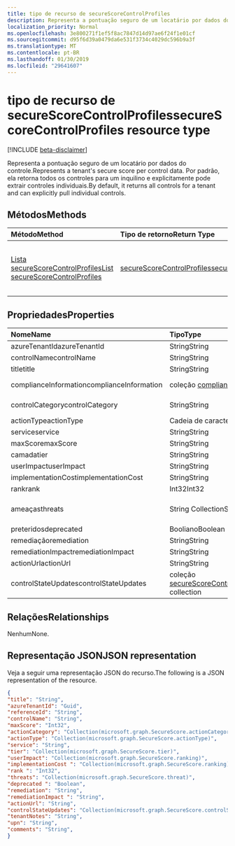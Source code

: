 ```yaml
---
title: tipo de recurso de secureScoreControlProfiles
description: Representa a pontuação seguro de um locatário por dados do controle. Por padrão, ela retorna todos os controles para um inquilino e explicitamente pode extrair controles individuais.
localization_priority: Normal
ms.openlocfilehash: 3e800271f1ef5f8ac7847d14d97ae6f24f1e01cf
ms.sourcegitcommit: d95f6d39a0479da6e531f3734c4029dc596b9a3f
ms.translationtype: MT
ms.contentlocale: pt-BR
ms.lasthandoff: 01/30/2019
ms.locfileid: "29641607"
---
```

# <a name="securescorecontrolprofiles-resource-type"></a><span data-ttu-id="8c444-104">tipo de recurso de secureScoreControlProfiles</span><span class="sxs-lookup"><span data-stu-id="8c444-104">secureScoreControlProfiles resource type</span></span>

[!INCLUDE [beta-disclaimer](../../includes/beta-disclaimer.md)]

<span data-ttu-id="8c444-105">Representa a pontuação seguro de um locatário por dados do controle.</span><span class="sxs-lookup"><span data-stu-id="8c444-105">Represents a tenant's secure score per control data.</span></span> <span data-ttu-id="8c444-106">Por padrão, ela retorna todos os controles para um inquilino e explicitamente pode extrair controles individuais.</span><span class="sxs-lookup"><span data-stu-id="8c444-106">By default, it returns all controls for a tenant and can explicitly pull individual controls.</span></span>


## <a name="methods"></a><span data-ttu-id="8c444-107">Métodos</span><span class="sxs-lookup"><span data-stu-id="8c444-107">Methods</span></span>

| <span data-ttu-id="8c444-108">Método</span><span class="sxs-lookup"><span data-stu-id="8c444-108">Method</span></span>   | <span data-ttu-id="8c444-109">Tipo de retorno</span><span class="sxs-lookup"><span data-stu-id="8c444-109">Return Type</span></span>|<span data-ttu-id="8c444-110">Descrição</span><span class="sxs-lookup"><span data-stu-id="8c444-110">Description</span></span>|
|:---------------|:--------|:----------|
|[<span data-ttu-id="8c444-111">Lista secureScoreControlProfiles</span><span class="sxs-lookup"><span data-stu-id="8c444-111">List secureScoreControlProfiles</span></span>](../api/securescorecontrolprofiles-list.md) | [<span data-ttu-id="8c444-112">secureScoreControlProfiles</span><span class="sxs-lookup"><span data-stu-id="8c444-112">secureScoreControlProfiles</span></span>](securescorecontrolprofiles.md) |<span data-ttu-id="8c444-113">Leia as propriedades e os metadados de um objeto secureScoreControlProfiles.</span><span class="sxs-lookup"><span data-stu-id="8c444-113">Read properties and metadata of a secureScoreControlProfiles object.</span></span>|


## <a name="properties"></a><span data-ttu-id="8c444-114">Propriedades</span><span class="sxs-lookup"><span data-stu-id="8c444-114">Properties</span></span>

|<span data-ttu-id="8c444-115">Nome</span><span class="sxs-lookup"><span data-stu-id="8c444-115">Name</span></span> |<span data-ttu-id="8c444-116">Tipo</span><span class="sxs-lookup"><span data-stu-id="8c444-116">Type</span></span> |<span data-ttu-id="8c444-117">Descrição</span><span class="sxs-lookup"><span data-stu-id="8c444-117">Description</span></span> |
|:--|:--|:--|
|   <span data-ttu-id="8c444-118">azureTenantId</span><span class="sxs-lookup"><span data-stu-id="8c444-118">azureTenantId</span></span>   |   <span data-ttu-id="8c444-119">String</span><span class="sxs-lookup"><span data-stu-id="8c444-119">String</span></span>  |   <span data-ttu-id="8c444-120">ID de cadeia de caracteres do GUID para o inquilino.</span><span class="sxs-lookup"><span data-stu-id="8c444-120">GUID string for tenant ID.</span></span>  |
|   <span data-ttu-id="8c444-121">controlName</span><span class="sxs-lookup"><span data-stu-id="8c444-121">controlName</span></span> |   <span data-ttu-id="8c444-122">String</span><span class="sxs-lookup"><span data-stu-id="8c444-122">String</span></span>  |   <span data-ttu-id="8c444-123">Nome do controle.</span><span class="sxs-lookup"><span data-stu-id="8c444-123">Name of the control.</span></span> |
|   <span data-ttu-id="8c444-124">title</span><span class="sxs-lookup"><span data-stu-id="8c444-124">title</span></span>   |   <span data-ttu-id="8c444-125">String</span><span class="sxs-lookup"><span data-stu-id="8c444-125">String</span></span>  |   <span data-ttu-id="8c444-126">Título do controle.</span><span class="sxs-lookup"><span data-stu-id="8c444-126">Title of the control.</span></span>   |
| <span data-ttu-id="8c444-127">complianceInformation</span><span class="sxs-lookup"><span data-stu-id="8c444-127">complianceInformation</span></span> | <span data-ttu-id="8c444-128">coleção [complianceInformation](complianceinformation.md)</span><span class="sxs-lookup"><span data-stu-id="8c444-128">[complianceInformation](complianceinformation.md) collection</span></span> | <span data-ttu-id="8c444-129">A coleção de informações de conformidade associadas a proteger o controle de pontuação</span><span class="sxs-lookup"><span data-stu-id="8c444-129">The collection of compliance information associated with secure score control</span></span> |
|   <span data-ttu-id="8c444-130">controlCategory</span><span class="sxs-lookup"><span data-stu-id="8c444-130">controlCategory</span></span> |   <span data-ttu-id="8c444-131">String</span><span class="sxs-lookup"><span data-stu-id="8c444-131">String</span></span>  |   <span data-ttu-id="8c444-132">Categoria de ação de controle (conta, dados, dispositivo, aplicativos, infra-estrutura).</span><span class="sxs-lookup"><span data-stu-id="8c444-132">Control action category (Account, Data, Device, Apps, Infrastructure).</span></span>  |
|   <span data-ttu-id="8c444-133">actionType</span><span class="sxs-lookup"><span data-stu-id="8c444-133">actionType</span></span>  |   <span data-ttu-id="8c444-134">Cadeia de caracteres</span><span class="sxs-lookup"><span data-stu-id="8c444-134">String</span></span>  |   <span data-ttu-id="8c444-135">Controlar o tipo de ação (Config, revisão, comportamento).</span><span class="sxs-lookup"><span data-stu-id="8c444-135">Control action type (Config, Review, Behavior).</span></span> |
|   <span data-ttu-id="8c444-136">service</span><span class="sxs-lookup"><span data-stu-id="8c444-136">service</span></span> |   <span data-ttu-id="8c444-137">String</span><span class="sxs-lookup"><span data-stu-id="8c444-137">String</span></span>  |   <span data-ttu-id="8c444-138">Serviço que possui o controle (Exchange, Sharepoint, Azure AD).</span><span class="sxs-lookup"><span data-stu-id="8c444-138">Service that owns the control (Exchange, Sharepoint, Azure AD).</span></span> |
|   <span data-ttu-id="8c444-139">maxScore</span><span class="sxs-lookup"><span data-stu-id="8c444-139">maxScore</span></span> |  <span data-ttu-id="8c444-140">String</span><span class="sxs-lookup"><span data-stu-id="8c444-140">String</span></span>  |   <span data-ttu-id="8c444-141">Atual obtidos max pontuação na data especificada.</span><span class="sxs-lookup"><span data-stu-id="8c444-141">Current obtained max score on specified date.</span></span>   |
|   <span data-ttu-id="8c444-142">camada</span><span class="sxs-lookup"><span data-stu-id="8c444-142">tier</span></span> |  <span data-ttu-id="8c444-143">String</span><span class="sxs-lookup"><span data-stu-id="8c444-143">String</span></span>  |   <span data-ttu-id="8c444-144">Camada de controle (Core, defesa em camadas, avançadas.)</span><span class="sxs-lookup"><span data-stu-id="8c444-144">Control tier (Core, Defense in Depth, Advanced.)</span></span>    |
|   <span data-ttu-id="8c444-145">userImpact</span><span class="sxs-lookup"><span data-stu-id="8c444-145">userImpact</span></span> |    <span data-ttu-id="8c444-146">String</span><span class="sxs-lookup"><span data-stu-id="8c444-146">String</span></span>  | <span data-ttu-id="8c444-147">Impacto da implementação de controle (baixa, moderada, alta) do usuário.</span><span class="sxs-lookup"><span data-stu-id="8c444-147">User impact of implementing control (low, moderate, high).</span></span>    |
|   <span data-ttu-id="8c444-148">implementationCost</span><span class="sxs-lookup"><span data-stu-id="8c444-148">implementationCost</span></span> |    <span data-ttu-id="8c444-149">String</span><span class="sxs-lookup"><span data-stu-id="8c444-149">String</span></span>  |   <span data-ttu-id="8c444-150">Custo do recurso de controle de implemmentating (baixa, moderada, alta).</span><span class="sxs-lookup"><span data-stu-id="8c444-150">Resource cost of implemmentating control (low, moderate, high).</span></span> |
|   <span data-ttu-id="8c444-151">rank</span><span class="sxs-lookup"><span data-stu-id="8c444-151">rank</span></span> |  <span data-ttu-id="8c444-152">Int32</span><span class="sxs-lookup"><span data-stu-id="8c444-152">Int32</span></span>   |   <span data-ttu-id="8c444-153">Pilha da Microsoft de classificação do controle.</span><span class="sxs-lookup"><span data-stu-id="8c444-153">Microsoft's stack ranking of control.</span></span>   |
|   <span data-ttu-id="8c444-154">ameaças</span><span class="sxs-lookup"><span data-stu-id="8c444-154">threats</span></span> |   <span data-ttu-id="8c444-155">String Collection</span><span class="sxs-lookup"><span data-stu-id="8c444-155">String Collection</span></span>   |   <span data-ttu-id="8c444-156">Lista de ameaças reduz o controle (accountBreach, dataDeletion, dataExfiltration, dataSpillage, elevationOfPrivilege, maliciousInsider, passwordCracking, phishingOrWhaling, falsificação).</span><span class="sxs-lookup"><span data-stu-id="8c444-156">List of threats the control mitigates (accountBreach,dataDeletion,dataExfiltration,dataSpillage,elevationOfPrivilege,maliciousInsider,passwordCracking,phishingOrWhaling,spoofing).</span></span> |
|   <span data-ttu-id="8c444-157">preteridos</span><span class="sxs-lookup"><span data-stu-id="8c444-157">deprecated</span></span> |    <span data-ttu-id="8c444-158">Booliano</span><span class="sxs-lookup"><span data-stu-id="8c444-158">Boolean</span></span> |   <span data-ttu-id="8c444-159">Sinalizador para indicar se um controle é depreciado.</span><span class="sxs-lookup"><span data-stu-id="8c444-159">Flag to indicate if a control is depreciated.</span></span>   |
|   <span data-ttu-id="8c444-160">remediação</span><span class="sxs-lookup"><span data-stu-id="8c444-160">remediation</span></span> |   <span data-ttu-id="8c444-161">String</span><span class="sxs-lookup"><span data-stu-id="8c444-161">String</span></span>  |   <span data-ttu-id="8c444-162">Descrição do controle que ajudarão remediar.</span><span class="sxs-lookup"><span data-stu-id="8c444-162">Description of what the control will help remediate.</span></span> |
|   <span data-ttu-id="8c444-163">remediationImpact</span><span class="sxs-lookup"><span data-stu-id="8c444-163">remediationImpact</span></span> | <span data-ttu-id="8c444-164">String</span><span class="sxs-lookup"><span data-stu-id="8c444-164">String</span></span>  |   <span data-ttu-id="8c444-165">Descrição do impacto sobre os usuários da remediação.</span><span class="sxs-lookup"><span data-stu-id="8c444-165">Description of the impact on users of the remediation.</span></span> |
|   <span data-ttu-id="8c444-166">actionUrl</span><span class="sxs-lookup"><span data-stu-id="8c444-166">actionUrl</span></span> | <span data-ttu-id="8c444-167">String</span><span class="sxs-lookup"><span data-stu-id="8c444-167">String</span></span>  |   <span data-ttu-id="8c444-168">URL para o qual o controle pode ser actioned.</span><span class="sxs-lookup"><span data-stu-id="8c444-168">URL to where the control can be actioned.</span></span> |
|   <span data-ttu-id="8c444-169">controlStateUpdates</span><span class="sxs-lookup"><span data-stu-id="8c444-169">controlStateUpdates</span></span> |   <span data-ttu-id="8c444-170">coleção [secureScoreControlStateUpdate](securescorecontrolstateupdate.md)</span><span class="sxs-lookup"><span data-stu-id="8c444-170">[secureScoreControlStateUpdate](securescorecontrolstateupdate.md)   collection</span></span> |    <span data-ttu-id="8c444-171">Sinalizador para indicar onde o inquilino tenha marcado a um controle (Ignorar, thirdParty, examinado) (oferece suporte a [atualização](../api/securescorecontrolprofiles-update.md)).</span><span class="sxs-lookup"><span data-stu-id="8c444-171">Flag to indicate where the tenant has marked a control (ignore, thirdParty, reviewed) (supports [update](../api/securescorecontrolprofiles-update.md)).</span></span> |

## <a name="relationships"></a><span data-ttu-id="8c444-172">Relações</span><span class="sxs-lookup"><span data-stu-id="8c444-172">Relationships</span></span>

<span data-ttu-id="8c444-173">Nenhum</span><span class="sxs-lookup"><span data-stu-id="8c444-173">None.</span></span>

## <a name="json-representation"></a><span data-ttu-id="8c444-174">Representação JSON</span><span class="sxs-lookup"><span data-stu-id="8c444-174">JSON representation</span></span>

<span data-ttu-id="8c444-175">Veja a seguir uma representação JSON do recurso.</span><span class="sxs-lookup"><span data-stu-id="8c444-175">The following is a JSON representation of the resource.</span></span>

<!-- {
  "blockType": "resource",
  "optionalProperties": [

  ],
  "@odata.type": "microsoft.graph.secureScores"
}-->

```json
{
"title": "String", 
"azureTenantId": "Guid", 
"referenceId": "String", 
"controlName": "String", 
"maxScore": "Int32",
"actionCategory": "Collection(microsoft.graph.SecureScore.actionCategory)",
"actionType": "Collection(microsoft.graph.SecureScore.actionType)",
"service": "String",
"tier": "Collection(microsoft.graph.SecureScore.tier)",
"userImpact": "Collection(microsoft.graph.SecureScore.ranking)",
"implementationCost ": "Collection(microsoft.graph.SecureScore.ranking)",
"rank ": "Int32",
"threats": "Collection(microsoft.graph.SecureScore.threat)",
"deprecated ": "Boolean",
"remediation": "String",
"remediationImpact ": "String",
"actionUrl": "String",
"controlStateUpdates": "Collection(microsoft.graph.SecureScore.controlStateUpdates)",
"tenantNotes": "String",
"upn": "String",
"comments": "String",
}


```


<!--
{
  "type": "#page.annotation",
  "description": "secureScoreControlProfiles resource",
  "keywords": "",
  "section": "documentation",
  "tocPath": "",
  "suppressions": [
    "Error: /api-reference/beta/resources/securescorecontrolprofiles.md:\r\n      Exception processing links.\r\n    System.ArgumentException: Link Definition was null. Link text: !INCLUDE [beta-disclaimer](../../includes/beta-disclaimer.md)\r\n      at ApiDoctor.Validation.DocFile.get_LinkDestinations()\r\n      at ApiDoctor.Validation.DocSet.ValidateLinks(Boolean includeWarnings, String[] relativePathForFiles, IssueLogger issues, Boolean requireFilenameCaseMatch, Boolean printOrphanedFiles)"
  ]
}
-->
